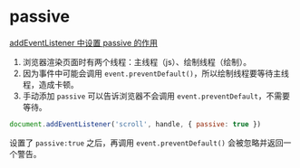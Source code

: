# passive

[addEventListener 中设置 passive 的作用](https://juejin.cn/post/6976954795051450375)

1. 浏览器渲染页面时有两个线程：主线程（js）、绘制线程（绘制）。
2. 因为事件中可能会调用 `event.preventDefault()`，所以绘制线程要等待主线程，造成卡顿。
3. 手动添加 `passive` 可以告诉浏览器不会调用 `event.preventDefault`，不需要等待。

```js
document.addEventListener('scroll', handle, { passive: true })
```

设置了 `passive:true` 之后，再调用 `event.preventDefault()` 会被忽略并返回一个警告。
